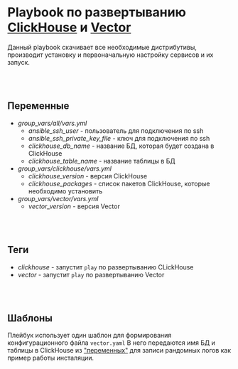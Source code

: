 # Playbook по развертыванию [ClickHouse](https://clickhouse.com/) и [Vector](https://vector.dev/)

Данный playbook скачивает все необходимые дистрибутивы, производит установку и первоначальную настройку сервисов и их запуск.

<br>
<br>

<a  name="vars"></a>

## Переменные

 - *group_vars/all/vars.yml*
	 - *ansible_ssh_user* - пользователь для подключения по ssh
	 - *ansible_ssh_private_key_file* - ключ для подключения по ssh
	 - *clickhouse_db_name* - название БД, которая будет создана в ClickHouse
	 - *clickhouse_table_name* - название таблицы в БД
 - *group_vars/clickhouse/vars.yml*
	 - *clickhouse_version* - версия ClickHouse
	 - *clickhouse_packages* - список пакетов ClickHouse, которые необходимо установить
 - *group_vars/vector/vars.yml*
	 - *vector_version* - версия Vector

<br>
<br>

## Теги

 - *clickhouse* - запустит `play` по развертыванию CLickHouse
 - *vector* - запустит `play` по развертыванию Vector

<br>
<br>

## Шаблоны

Плейбук использует один шаблон для формирования конфигурационного файла `vector.yaml` В него передаются имя БД и таблицы в ClickHouse из ["переменных"](#vars) для записи рандомных логов как пример работы инсталяции.
